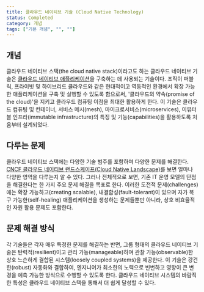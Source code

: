 ```yaml
---
title: 클라우드 네이티브 기술 (Cloud Native Technology)
status: Completed
category: 개념
tags: ["기본 개념", "", ""]
---
```


## 개념

클라우드 네이티브 스택(the cloud native stack)이라고도 하는 클라우드 네이티브 기술은 
[클라우드 네이티브 애플리케이션](/ko/cloud-native-apps/)을 구축하는 데 사용되는 기술이다. 
조직이 퍼블릭, 프라이빗 및 하이브리드 클라우드와 같은 현대적이고 역동적인 환경에서 확장 가능한 애플리케이션을 구축 및 실행할 수 있도록 함으로써, 
'클라우드의 약속(promise of the cloud)'을 지키고 클라우드 컴퓨팅 이점을 최대한 활용하게 한다. 
이 기술은 클라우드 컴퓨팅 및 컨테이너, 서비스 메시(mesh), 마이크로서비스(microservices), 
이뮤터블 인프라(immutable infrastructure)의 특징 및 기능(capabilities)을 활용하도록 처음부터 설계되었다.

## 다루는 문제 

클라우드 네이티브 스택에는 다양한 기술 범주를 포함하며 다양한 문제를 해결한다. 
[CNCF 클라우드 네이티브 랜드스케이프(Cloud Native Landscape)](https://landscape.cncf.io/)를 보면 얼마나 다양한 영역을 다루는지 알 수 있다. 
그러나 전체적으로 보면, 기존 IT 운영 모델의 단점을 해결한다는 한 가지 주요 문제 해결을 목표로 한다. 
이러한 도전적 문제(challenges)에는 확장 가능하고(creating scalable), 내결함성(fault-tolerant)이 있으며 
자가 복구 가능한(self-healing) 애플리케이션을 생성하는 문제들뿐만 아니라, 상호 비효율적인 자원 활용 문제도 포함한다.

## 문제 해결 방식

각 기술들은 각자 매우 특정한 문제를 해결하는 반면, 그룹 형태의 클라우드 네이티브 기술은 탄력적(resilient)이고 
관리 가능(manageable)하며 관찰 가능(observable)한 상호 느슨하게 결합된 시스템(loosely coupled systems)을 제공한다. 
이 기술은 강건한(robust) 자동화와 결합하여, 엔지니어가 최소한의 노력으로 빈번하고 영향이 큰 변경을 예측 가능한 방식으로 수행할 수 있도록 한다. 
클라우드 네이티브 시스템의 바람직한 특성은 클라우드 네이티브 스택을 통해서 더 쉽게 달성할 수 있다.
